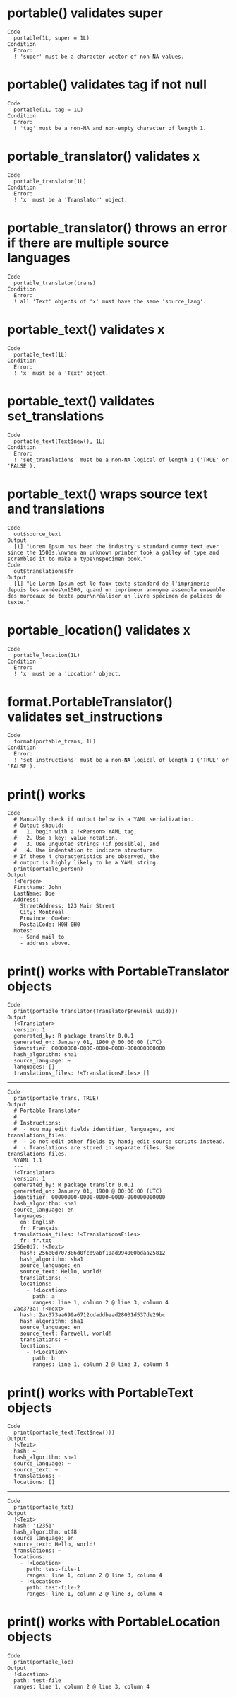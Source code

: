 # portable() validates super

    Code
      portable(1L, super = 1L)
    Condition
      Error:
      ! 'super' must be a character vector of non-NA values.

# portable() validates tag if not null

    Code
      portable(1L, tag = 1L)
    Condition
      Error:
      ! 'tag' must be a non-NA and non-empty character of length 1.

# portable_translator() validates x

    Code
      portable_translator(1L)
    Condition
      Error:
      ! 'x' must be a 'Translator' object.

# portable_translator() throws an error if there are multiple source languages

    Code
      portable_translator(trans)
    Condition
      Error:
      ! all 'Text' objects of 'x' must have the same 'source_lang'.

# portable_text() validates x

    Code
      portable_text(1L)
    Condition
      Error:
      ! 'x' must be a 'Text' object.

# portable_text() validates set_translations

    Code
      portable_text(Text$new(), 1L)
    Condition
      Error:
      ! 'set_translations' must be a non-NA logical of length 1 ('TRUE' or 'FALSE').

# portable_text() wraps source text and translations

    Code
      out$source_text
    Output
      [1] "Lorem Ipsum has been the industry's standard dummy text ever since the 1500s,\nwhen an unknown printer took a galley of type and scrambled it to make a type\nspecimen book."
    Code
      out$translations$fr
    Output
      [1] "Le Lorem Ipsum est le faux texte standard de l'imprimerie depuis les années\n1500, quand un imprimeur anonyme assembla ensemble des morceaux de texte pour\nréaliser un livre spécimen de polices de texte."

# portable_location() validates x

    Code
      portable_location(1L)
    Condition
      Error:
      ! 'x' must be a 'Location' object.

# format.PortableTranslator() validates set_instructions

    Code
      format(portable_trans, 1L)
    Condition
      Error:
      ! 'set_instructions' must be a non-NA logical of length 1 ('TRUE' or 'FALSE').

# print() works

    Code
      # Manually check if output below is a YAML serialization.
      # Output should:
      #   1. begin with a !<Person> YAML tag,
      #   2. Use a key: value notation,
      #   3. Use unquoted strings (if possible), and
      #   4. Use indentation to indicate structure.
      # If these 4 characteristics are observed, the
      # output is highly likely to be a YAML string.
      print(portable_person)
    Output
      !<Person>
      FirstName: John
      LastName: Doe
      Address:
        StreetAddress: 123 Main Street
        City: Montreal
        Province: Quebec
        PostalCode: H0H 0H0
      Notes:
        - Send mail to
        - address above.
      

# print() works with PortableTranslator objects

    Code
      print(portable_translator(Translator$new(nil_uuid)))
    Output
      !<Translator>
      version: 1
      generated_by: R package transltr 0.0.1
      generated_on: January 01, 1900 @ 00:00:00 (UTC)
      identifier: 00000000-0000-0000-0000-000000000000
      hash_algorithm: sha1
      source_language: ~
      languages: []
      translations_files: !<TranslationsFiles> []
      

---

    Code
      print(portable_trans, TRUE)
    Output
      # Portable Translator
      #
      # Instructions:
      #  - You may edit fields identifier, languages, and translations_files.
      #  - Do not edit other fields by hand; edit source scripts instead.
      #  - Translations are stored in separate files. See translations_files.
      %YAML 1.1
      ---
      !<Translator>
      version: 1
      generated_by: R package transltr 0.0.1
      generated_on: January 01, 1900 @ 00:00:00 (UTC)
      identifier: 00000000-0000-0000-0000-000000000000
      hash_algorithm: sha1
      source_language: en
      languages:
        en: English
        fr: Français
      translations_files: !<TranslationsFiles>
        fr: fr.txt
      256e0d7: !<Text>
        hash: 256e0d707386d0fcd9abf10ad994000bdaa25812
        hash_algorithm: sha1
        source_language: en
        source_text: Hello, world!
        translations: ~
        locations:
          - !<Location>
            path: a
            ranges: line 1, column 2 @ line 3, column 4
      2ac373a: !<Text>
        hash: 2ac373aa699a6712cdaddbead28031d537de29bc
        hash_algorithm: sha1
        source_language: en
        source_text: Farewell, world!
        translations: ~
        locations:
          - !<Location>
            path: b
            ranges: line 1, column 2 @ line 3, column 4
      

# print() works with PortableText objects

    Code
      print(portable_text(Text$new()))
    Output
      !<Text>
      hash: ~
      hash_algorithm: sha1
      source_language: ~
      source_text: ~
      translations: ~
      locations: []
      

---

    Code
      print(portable_txt)
    Output
      !<Text>
      hash: '12351'
      hash_algorithm: utf8
      source_language: en
      source_text: Hello, world!
      translations: ~
      locations:
        - !<Location>
          path: test-file-1
          ranges: line 1, column 2 @ line 3, column 4
        - !<Location>
          path: test-file-2
          ranges: line 1, column 2 @ line 3, column 4
      

# print() works with PortableLocation objects

    Code
      print(portable_loc)
    Output
      !<Location>
      path: test-file
      ranges: line 1, column 2 @ line 3, column 4
      


